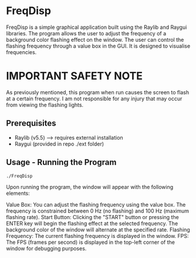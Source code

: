 # FreqDisp
FreqDisp is a simple graphical application built using the Raylib and Raygui libraries. The program allows the user to adjust the frequency of a background color flashing effect on the window. The user can control the flashing frequency through a value box in the GUI. It is designed to visualise frequencies.

# IMPORTANT SAFETY NOTE
As previously mentioned, this program when run causes the screen to flash at a certain frequency. I am not responsible for any injury that may occur from viewing the flashing lights.

## Prerequisites
- Raylib (v5.5) --> requires external installation
- Raygui (provided in repo ./ext folder)

## Usage - Running the Program
```bash
./FreqDisp
```
Upon running the program, the window will appear with the following elements:

Value Box: You can adjust the flashing frequency using the value box. The frequency is constrained between 0 Hz (no flashing) and 100 Hz (maximum flashing rate).
Start Button: Clicking the "START" button or pressing the ENTER key will begin the flashing effect at the selected frequency. The background color of the window will alternate at the specified rate.
Flashing Frequency: The current flashing frequency is displayed in the window.
FPS: The FPS (frames per second) is displayed in the top-left corner of the window for debugging purposes.
